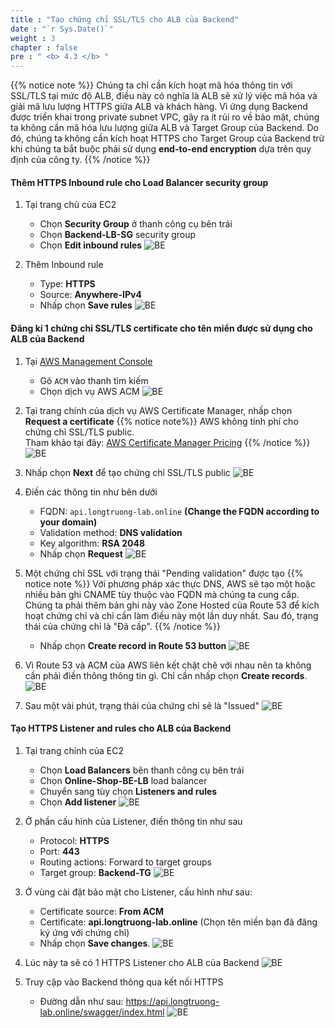 ```yaml
---
title : "Tạo chứng chỉ SSL/TLS cho ALB của Backend"
date : "`r Sys.Date()`"
weight : 3
chapter : false
pre : " <b> 4.3 </b> "
---
```

{{% notice note %}}
Chúng ta chỉ cần kích hoạt mã hóa thông tin với SSL/TLS tại mức độ ALB, điều này có nghĩa là ALB sẽ xử lý việc mã hóa và giải mã lưu lượng HTTPS giữa ALB và khách hàng. Vì ứng dụng Backend được triển khai trong private subnet VPC, gây ra ít rủi ro về bảo mật, chúng ta không cần mã hóa lưu lượng giữa ALB và Target Group của Backend. Do đó, chúng ta không cần kích hoạt HTTPS cho Target Group của Backend trừ khi chúng ta bắt buộc phải sử dụng **end-to-end encryption** dựa trên quy định của công ty.
{{% /notice %}}

#### Thêm HTTPS Inbound rule cho Load Balancer security group
1. Tại trang chủ của EC2
    + Chọn **Security Group** ở thanh công cụ bên trái
    + Chọn **Backend-LB-SG** security group
    + Chọn **Edit inbound rules**
    ![BE](/images/4-backend/4.3-https/001-https-be.png?width=90pc)

2. Thêm Inbound rule
    + Type: **HTTPS**
    + Source: **Anywhere-IPv4**
    + Nhấp chọn **Save rules**
    ![BE](/images/4-backend/4.3-https/002-https-be.png?width=90pc)

#### Đăng kí 1 chứng chỉ SSL/TLS certificate cho tên miển được sử dụng cho ALB của Backend
1. Tại [AWS Management Console](https://us-east-1.console.aws.amazon.com/console/home?region=us-east-1)
    + Gõ ```ACM``` vào thanh tìm kiếm
    + Chọn dịch vụ AWS ACM
    ![BE](/images/4-backend/4.3-https/003-https-be.png?width=90pc)

2. Tại trang chính của dịch vụ AWS Certificate Manager, nhấp chọn **Request a certificate**
{{% notice note%}}
AWS không tính phí cho chứng chỉ SSL/TLS public.\
Tham khảo tại đây: [AWS Certificate Manager Pricing](https://aws.amazon.com/certificate-manager/pricing/)
{{% /notice %}}
    ![BE](/images/4-backend/4.3-https/004-https-be.png?width=90pc)

3. Nhấp chọn **Next** để tạo chứng chỉ SSL/TLS public
    ![BE](/images/4-backend/4.3-https/005-https-be.png?width=90pc)

4. Điền các thông tin như bên dưới
    + FQDN: ```api.longtruong-lab.online``` **(Change the FQDN according to your domain)**
    + Validation method: **DNS validation**
    + Key algorithm: **RSA 2048**
    + Nhấp chọn **Request**
    ![BE](/images/4-backend/4.3-https/006-https-be.png?width=90pc)

5. Một chứng chỉ SSL với trạng thái "Pending validation" được tạo
{{% notice note %}}
Với phương pháp xác thực DNS, AWS sẽ tạo một hoặc nhiều bản ghi CNAME tùy thuộc vào FQDN mà chúng ta cung cấp. Chúng ta phải thêm bản ghi này vào Zone Hosted của Route 53 để kích hoạt chứng chỉ và chỉ cần làm điều này một lần duy nhất. Sau đó, trạng thái của chứng chỉ là "Đã cấp". 
{{% /notice %}}
    + Nhấp chọn **Create record in Route 53 button**
    ![BE](/images/4-backend/4.3-https/007-https-be.png?width=90pc)

6. Vì Route 53 và ACM của AWS liên kết chặt chẽ với nhau nên ta không cần phải điền thông thông tin gì. Chỉ cần nhấp chọn **Create records**.
    ![BE](/images/4-backend/4.3-https/008-https-be.png?width=90pc)

7. Sau một vài phút, trạng thái của chứng chỉ sẽ là "Issued"
    ![BE](/images/4-backend/4.3-https/009-https-be.png?width=90pc)

#### Tạo HTTPS Listener and rules cho ALB của Backend
1. Tại trang chính của EC2
    + Chọn **Load Balancers** bên thanh công cụ bên trái
    + Chọn **Online-Shop-BE-LB** load balancer
    + Chuyển sang tùy chọn **Listeners and rules** 
    + Chọn **Add listener**
    ![BE](/images/4-backend/4.3-https/010-https-be.png?width=90pc)

2. Ở phần cấu hình của Listener, điền thông tin như sau 
    + Protocol: **HTTPS**
    + Port: **443**
    + Routing actions: Forward to target groups
    + Target group: **Backend-TG**
    ![BE](/images/4-backend/4.3-https/011-https-be.png?width=90pc)

3. Ở vùng cài đặt bảo mật cho Listener, cấu hình như sau:
    + Certificate source: **From ACM**
    + Certificate: **api.longtruong-lab.online** (Chọn tên miền bạn đã đăng ký ứng với chứng chỉ)
    + Nhấp chọn **Save changes**.
    ![BE](/images/4-backend/4.3-https/012-https-be.png?width=90pc)

4. Lúc này ta sẽ có 1 HTTPS Listener cho ALB của Backend
    ![BE](/images/4-backend/4.3-https/013-https-be.png?width=90pc)

5. Truy cập vào Backend thông qua kết nối HTTPS
    + Đường dẫn như sau: https://api.longtruong-lab.online/swagger/index.html
    ![BE](/images/4-backend/4.3-https/014-https-be.png?width=90pc)